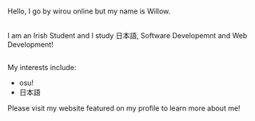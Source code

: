<!---
wirouism/wirouism is a ✨ special ✨ repository because its `README.md` (this file) appears on your GitHub profile.
You can click the Preview link to take a look at your changes.
--->
#
Hello, I go by wirou online but my name is Willow.
##
I am an Irish Student and I study 日本語, Software Developemnt and Web Development!
##
My interests include:
- osu!
- 日本語


Please visit my website featured on my profile to learn more about me!
